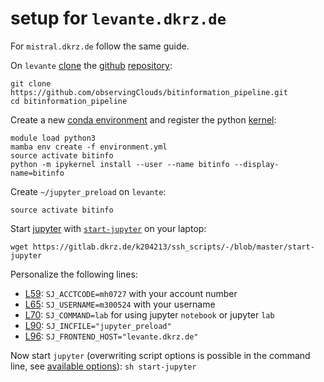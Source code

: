 # setup for `levante.dkrz.de`

For `mistral.dkrz.de` follow the same guide.

On `levante` [clone](https://docs.github.com/en/repositories/creating-and-managing-repositories/cloning-a-repository) the [github](https://en.wikipedia.org/wiki/GitHub) [repository](https://docs.github.com/en/repositories):
```
git clone https://github.com/observingClouds/bitinformation_pipeline.git
cd bitinformation_pipeline
```

Create a new [conda environment](https://docs.conda.io/projects/conda/en/latest/user-guide/tasks/manage-environments.html#creating-an-environment-with-commands) and register the python [kernel](https://docs.dkrz.de/doc/software&services/jupyterhub/kernels.html#use-your-own-kernel):
```
module load python3
mamba env create -f environment.yml
source activate bitinfo
python -m ipykernel install --user --name bitinfo --display-name=bitinfo
```

Create `~/jupyter_preload` on `levante`:
```
source activate bitinfo
```

Start [jupyter](https://docs.jupyter.org/en/latest/) with [`start-jupyter`](https://gitlab.dkrz.de/k204213/ssh_scripts/-/blob/master/start-jupyter) on your laptop:
```
wget https://gitlab.dkrz.de/k204213/ssh_scripts/-/blob/master/start-jupyter
```

Personalize the following lines:
- [L59](https://gitlab.dkrz.de/k204213/ssh_scripts/-/blob/master/start-jupyter#L59): `SJ_ACCTCODE=mh0727` with your account number
- [L65](https://gitlab.dkrz.de/k204213/ssh_scripts/-/blob/master/start-jupyter#L65): `SJ_USERNAME=m300524` with your username
- [L70](https://gitlab.dkrz.de/k204213/ssh_scripts/-/blob/master/start-jupyter#L70): `SJ_COMMAND=lab` for using jupyter `notebook` or jupyter `lab`
- [L90](https://gitlab.dkrz.de/k204213/ssh_scripts/-/blob/master/start-jupyter#L90): `SJ_INCFILE="jupyter_preload"`
- [L96](https://gitlab.dkrz.de/k204213/ssh_scripts/-/blob/master/start-jupyter#L96): `SJ_FRONTEND_HOST="levante.dkrz.de"`

Now start `jupyter` (overwriting script options is possible in the command line, see
[available options](https://gitlab.dkrz.de/k204213/ssh_scripts/-/blob/master/start-jupyter#L141)):
`sh start-jupyter`
